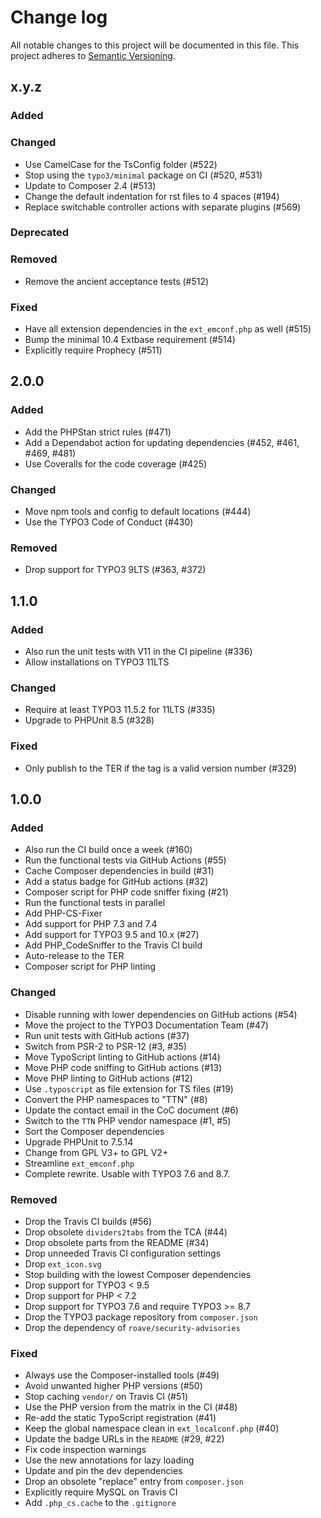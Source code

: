 # Change log

All notable changes to this project will be documented in this file.
This project adheres to [Semantic Versioning](https://semver.org/).

## x.y.z

### Added

### Changed
- Use CamelCase for the TsConfig folder (#522)
- Stop using the `typo3/minimal` package on CI (#520, #531)
- Update to Composer 2.4 (#513)
- Change the default indentation for rst files to 4 spaces (#194)
- Replace switchable controller actions with separate plugins (#569)

### Deprecated

### Removed
- Remove the ancient acceptance tests (#512)

### Fixed
- Have all extension dependencies in the `ext_emconf.php` as well (#515)
- Bump the minimal 10.4 Extbase requirement (#514)
- Explicitly require Prophecy (#511)

## 2.0.0

### Added
- Add the PHPStan strict rules (#471)
- Add a Dependabot action for updating dependencies (#452, #461, #469, #481)
- Use Coveralls for the code coverage (#425)

### Changed
- Move npm tools and config to default locations (#444)
- Use the TYPO3 Code of Conduct (#430)

### Removed
- Drop support for TYPO3 9LTS (#363, #372)

## 1.1.0

### Added
- Also run the unit tests with V11 in the CI pipeline (#336)
- Allow installations on TYPO3 11LTS

### Changed
- Require at least TYPO3 11.5.2 for 11LTS (#335)
- Upgrade to PHPUnit 8.5 (#328)

### Fixed
- Only publish to the TER if the tag is a valid version number (#329)

## 1.0.0

### Added
- Also run the CI build once a week (#160)
- Run the functional tests via GitHub Actions (#55)
- Cache Composer dependencies in build (#31)
- Add a status badge for GitHub actions (#32)
- Composer script for PHP code sniffer fixing (#21)
- Run the functional tests in parallel
- Add PHP-CS-Fixer
- Add support for PHP 7.3 and 7.4
- Add support for TYPO3 9.5 and 10.x (#27)
- Add PHP_CodeSniffer to the Travis CI build
- Auto-release to the TER
- Composer script for PHP linting

### Changed
- Disable running with lower dependencies on GitHub actions (#54)
- Move the project to the TYPO3 Documentation Team (#47)
- Run unit tests with GitHub actions (#37)
- Switch from PSR-2 to PSR-12 (#3, #35)
- Move TypoScript linting to GitHub actions (#14)
- Move PHP code sniffing to GitHub actions (#13)
- Move PHP linting to GitHub actions (#12)
- Use `.typoscript` as file extension for TS files (#19)
- Convert the PHP namespaces to "TTN" (#8)
- Update the contact email in the CoC document (#6)
- Switch to the `TTN` PHP vendor namespace (#1, #5)
- Sort the Composer dependencies
- Upgrade PHPUnit to 7.5.14
- Change from GPL V3+ to GPL V2+
- Streamline `ext_emconf.php`
- Complete rewrite. Usable with TYPO3 7.6 and 8.7.

### Removed
- Drop the Travis CI builds (#56)
- Drop obsolete `dividers2tabs` from the TCA (#44)
- Drop obsolete parts from the README (#34)
- Drop unneeded Travis CI configuration settings
- Drop `ext_icon.svg`
- Stop building with the lowest Composer dependencies
- Drop support for TYPO3 < 9.5
- Drop support for PHP < 7.2
- Drop support for TYPO3 7.6 and require TYPO3 >= 8.7
- Drop the TYPO3 package repository from `composer.json`
- Drop the dependency of `roave/security-advisories`

### Fixed
- Always use the Composer-installed tools (#49)
- Avoid unwanted higher PHP versions (#50)
- Stop caching `vendor/` on Travis CI (#51)
- Use the PHP version from the matrix in the CI (#48)
- Re-add the static TypoScript registration (#41)
- Keep the global namespace clean in `ext_localconf.php` (#40)
- Update the badge URLs in the `README` (#29, #22)
- Fix code inspection warnings
- Use the new annotations for lazy loading
- Update and pin the dev dependencies
- Drop an obsolete "replace" entry from `composer.json`
- Explicitly require MySQL on Travis CI
- Add `.php_cs.cache` to the `.gitignore`
